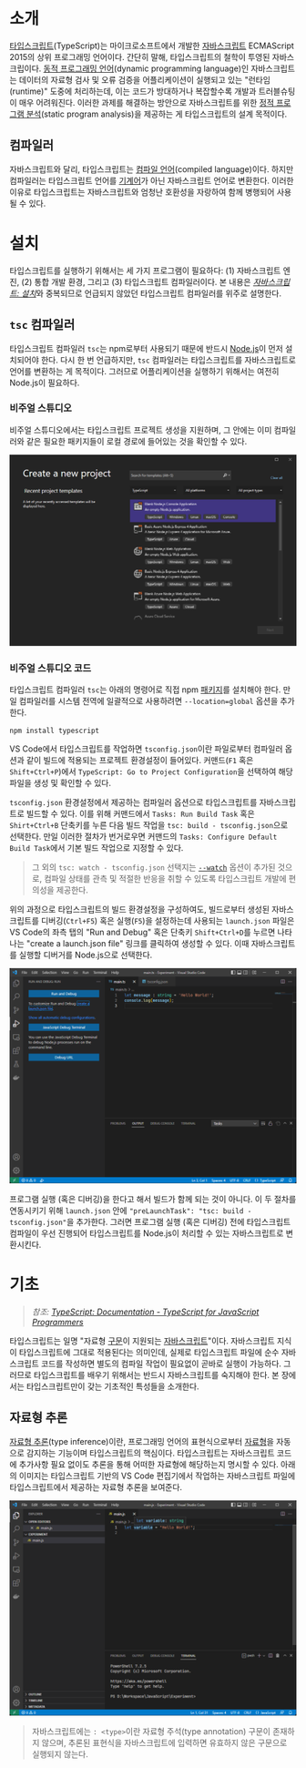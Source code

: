 # 소개
[타입스크립트](https://ko.wikipedia.org/wiki/타입스크립트)(TypeScript)는 마이크로소프트에서 개발한 [자바스크립트](ko.JavaScript.md) ECMAScript 2015의 상위 프로그래밍 언어이다. 간단히 말해, 타입스크립트의 철학이 투영된 자바스크립이다. [동적 프로그래밍 언어](https://ko.wikipedia.org/wiki/동적_프로그래밍_언어)(dynamic programming language)인 자바스크립트는 데이터의 자료형 검사 및 오류 검증을 어플리케이션이 실행되고 있는 "런타임(runtime)" 도중에 처리하는데, 이는 코드가 방대하거나 복잡할수록 개발과 트러블슈팅이 매우 어려워진다. 이러한 과제를 해결하는 방안으로 자바스크립트를 위한 [정적 프로그램 분석](https://ko.wikipedia.org/wiki/정적_프로그램_분석)(static program analysis)을 제공하는 게 타입스크립트의 설계 목적이다.

## 컴파일러
자바스크립트와 달리, 타입스크립트는 [컴파일 언어](Compiler.md)(compiled language)이다. 하지만 컴파일러는 타입스크립트 언어를 [기계어](https://ko.wikipedia.org/wiki/기계어)가 아닌 자바스크립트 언어로 변환한다. 이러한 이유로 타입스크립트는 자바스크립트와 엄청난 호환성을 자랑하여 함께 병행되어 사용될 수 있다.

# 설치
타입스크립트를 실행하기 위해서는 세 가지 프로그램이 필요하다: (1) 자바스크립트 엔진, (2) 통합 개발 환경, 그리고 (3) 타입스크립트 컴파일러이다. 본 내용은 [*자바스크립트: 설치*](ko.JavaScript.md#설치)와 중복되므로 언급되지 않았던 타입스크립트 컴파일러를 위주로 설명한다.

## `tsc` 컴파일러
타입스크립트 컴파일러 `tsc`는 npm로부터 사용되기 때문에 반드시 [Node.js](ko.JavaScript.md#nodejs)이 먼저 설치되어야 한다. 다시 한 번 언급하지만, `tsc` 컴파일러는 타입스크립트를 자바스크립트로 언어를 변환하는 게 목적이다. 그러므로 어플리케이션을 실행하기 위해서는 여전히 Node.js이 필요하다.

### 비주얼 스튜디오
비주얼 스튜디오에서는 타입스크립트 프로젝트 생성을 지원하며, 그 안에는 이미 컴파일러와 같은 필요한 패키지들이 로컬 경로에 들어있는 것을 확인할 수 있다.

![비주얼 스튜디오 타입스크립트 프로젝트 생성](./images/visual_studio_typescript.png)

### 비주얼 스튜디오 코드
타입스크립트 컴파일러 `tsc`는 아래의 명령어로 직접 npm [패키지](https://www.npmjs.com/package/typescript)를 설치해야 한다. 만일 컴파일러를 시스템 전역에 일괄적으로 사용하려면 `--location=global` 옵션을 추가한다.

```terminal
npm install typescript
```

VS Code에서 타입스크립트를 작업하면 `tsconfig.json`이란 파일로부터 컴파일러 옵션과 같이 빌드에 적용되는 프로젝트 환경설정이 들어있다. 커맨드(`F1` 혹은 `Shift+Ctrl+P`)에서 `TypeScript: Go to Project Configuration`을 선택하여 해당 파일을 생성 및 확인할 수 있다.

`tsconfig.json` 환경설정에서 제공하는 컴파일러 옵션으로 타입스크립트를 자바스크립트로 빌드할 수 있다. 이를 위해 커맨드에서 `Tasks: Run Build Task` 혹은 `Shirt+Ctrl+B` 단축키를 누른 다음 빌드 작업을 `tsc: build - tsconfig.json`으로 선택한다. 만일 이러한 절차가 번거로우면 커맨드의 `Tasks: Configure Default Build Task`에서 기본 빌드 작업으로 지정할 수 있다.

> 그 외의 `tsc: watch - tsconfig.json` 선택지는 [`--watch`](https://www.npmjs.com/package/tsc-watch) 옵션이 추가된 것으로, 컴파일 상태를 관측 및 적절한 반응을 취할 수 있도록 타입스크립트 개발에 편의성을 제공한다.

위의 과정으로 타입스크립트의 빌드 환경설정을 구성하여도, 빌드로부터 생성된 자바스크립트를 디버깅(`Ctrl+F5`) 혹은 실행(`F5`)을 설정하는데 사용되는 `launch.json` 파일은 VS Code의 좌측 탭의 "Run and Debug" 혹은 단축키 `Shift+Ctrl+D`를 누르면 나타나는 "create a launch.json file" 링크를 클릭하여 생성할 수 있다. 이때 자바스크립트를 실행할 디버거를 Node.js으로 선택한다.

![VS Code에서 <code>launch.json</code> 파일 생성하기](./images/vscode_typescript_launch.png)

프로그램 실행 (혹은 디버깅)을 한다고 해서 빌드가 함께 되는 것이 아니다. 이 두 절차를 연동시키기 위해 `launch.json` 안에 `"preLaunchTask": "tsc: build - tsconfig.json"`을 추가한다. 그러면 프로그램 실행 (혹은 디버깅) 전에 타입스크립트 컴파일이 우선 진행되어 타입스크립트를 Node.js이 처리할 수 있는 자바스크립트로 변환시킨다.

# 기초
> *참조: [TypeScript: Documentation - TypeScript for JavaScript Programmers](https://www.typescriptlang.org/docs/handbook/typescript-in-5-minutes.html)*

타입스크립트는 일명 "자료형 [구문](https://ko.wikipedia.org/wiki/구문_(프로그래밍_언어))이 지원되는 [자바스크립트](ko.JavaScript.md)"이다. 자바스크립트 지식이 타입스크립트에 그대로 적용된다는 의미인데, 실제로 타입스크립트 파일에 순수 자바스크립트 코드를 작성하면 별도의 컴파일 작업이 필요없이 곧바로 실행이 가능하다. 그러므로 타입스크립트를 배우기 위해서는 반드시 자바스크립트를 숙지해야 한다. 본 장에서는 타입스크립트만이 갖는 기초적인 특성들을 소개한다.

## 자료형 추론
[자료형 추론](https://en.wikipedia.org/wiki/Type_inference)(type inference)이란, 프로그래밍 언어의 표현식으로부터 [자료형](/docs/ko.JavaScript#자료형)을 자동으로 감지하는 기능이며 타입스크립트의 핵심이다. 타입스크립트는 자바스크립트 코드에 추가사항 필요 없이도 추론을 통해 어떠한 자료형에 해당하는지 명시할 수 있다. 아래의 이미지는 타입스크립트 기반의 VS Code 편집기에서 작업하는 자바스크립트 파일에 타입스크립트에서 제공하는 자료형 추론을 보여준다.

![VS Code 편집기의 자바스크립트 자료형 추론](./images/vscode_typescript_inference.png)

> 자바스크립트에는 `: <type>`이란 자료형 주석(type annotation) 구문이 존재하지 않으며, 추론된 표현식을 자바스크립트에 입력하면 유효하지 않은 구문으로 실행되지 않는다.
